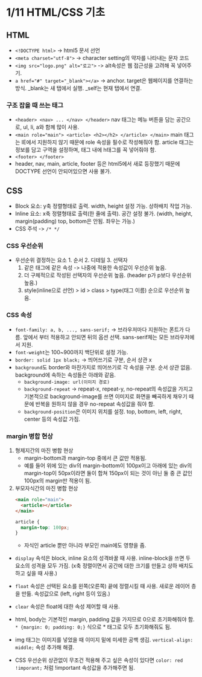 # 1/11 HTML/CSS 기초

## HTML

- `<!DOCTYPE html>` -> html5 문서 선언
- `<meta charset="utf-8">` -> character setting의 약자를 나타내는 문자 코드
- `<img src="logo.png" alt="로고">` -> alt속성은 웹 접근성을 고려해 꼭 넣어주기.
- `a href="#" target="_blank"></a>` -> anchor. target은 웹페이지를 연결하는 방식. \_blank는 새 탭에서 실행. \_self는 현재 탭에서 연결.

### 구조 잡을 때 쓰는 태그

- `<header> <nav> ... </nav> </header>` nav 태그는 메뉴 버튼을 담는 공간으로, ul, li, a와 함께 많이 사용.
- `<main role="main"> <article> <h2></h2> </article> </main>` main 태그는 IE에서 지원하지 않기 때문에 role 속성을 필수로 작성해줘야 함. article 태그는 정보를 담고 구역을 설정하며, 태그 내에 h태그를 꼭 넣어줘야 함.
- `<footer> </footer>`
- header, nav, main, article, footer 등은 html5에서 새로 등장했기 때문에 DOCTYPE 선언이 안되어있으면 사용 불가.

## CSS

- Block 요소: y축 정렬형태로 출력. width, height 설정 가능. 상하배치 작업 가능.
- Inline 요소: x축 정렬형태로 출력(한 줄에 출력). 공간 설정 불가. (width, height, margin(padding) top, bottom은 안됨. 좌우는 가능.)
- CSS 주석 -> `/* */`

### CSS 우선순위

- 우선순위 결정하는 요소 1. 순서 2. 디테일 3. 선택자
  1. 같은 태그에 같은 속성 -> 나중에 적용한 속성값이 우선순위 높음.
  2. 더 구체적으로 작성된 선택자의 우선순위 높음. (header p가 p보다 우선순위 높음.)
  3. style(inline으로 선언) > id > class > type(태그 이름) 순으로 우선순위 높음.

### CSS 속성

- `font-family: a, b, ..., sans-serif;` -> 브라우저마다 지원하는 폰트가 다름. 앞에서 부터 적용하고 안되면 뒤의 옵션 선택. sans-serif체는 모든 브라우저에서 지원.
- `font-weight`는 100~900까지 백단위로 설정 가능.
- `border: solid 1px black;` -> 띄어쓰기로 구분, 순서 상관 x
- `background`도 border와 마찬가지로 띄어쓰기로 각 속성을 구분. 순서 상관 없음. background에 속하는 속성들은 아래와 같음.
  - `background-image: url(이미지 경로)`
  - `background-repeat` -> repeat-x, repeat-y, no-repeat의 속성값을 가지고 기본적으로 background-image를 쓰면 이미지로 화면을 빼곡하게 채우기 때문에 반복을 원하지 않을 경우 no-repeat 속성값을 줘야 함.
  - `background-position`은 이미지 위치를 설정. top, bottom, left, right, center 등의 속성값 가짐.

### margin 병합 현상

1. 형제지간의 마진 병합 현상
   - margin-bottom과 margin-top 중에서 큰 값만 적용됨.
   - 예를 들어 위에 있는 div의 margin-bottom이 100px이고 아래에 있는 div의 margin-top이 50px이라면 둘이 합쳐 150px이 되는 것이 아닌 둘 중 큰 값인 100px의 margin만 적용이 됨.
2. 부모자식간의 마진 병합 현상
   ```html
   <main role="main">
     <article></article>
   </main>
   ```
   ```css
   article {
     margin-top: 100px;
   }
   ```
   - 자식인 article 뿐만 아니라 부모인 main에도 영향을 줌.

- `display` 속석은 block, inline 요소의 성격바꿀 때 사용. inline-block을 쓰면 두 요소의 성격을 모두 가짐. (x축 정렬이면서 공간에 대한 크기를 만들고 상하 배치도 하고 싶을 때 사용.)
- `float` 속성은 선택된 요소를 왼쪽(오른쪽) 끝에 정렬시킬 때 사용. 새로운 레이어 층을 만듦. 속성값으로 (left, right 등이 있음.)
- `clear` 속성은 float에 대한 속성 제어할 때 사용.

- html, body는 기본적인 margin, padding 값을 가지므로 0으로 초기화해줘야 함. `* {margin: 0; padding: 0;}` 식으로 \* 태그로 모두 초기화해줘도 됨.
- img 태그는 이미지를 넣었을 때 이미지 밑에 미세한 공백 생김. `vertical-align: middle;` 속성 추가해 해결.
- CSS 우선순위 상관없이 무조건 적용해 주고 싶은 속성이 있다면 `color: red !imporant;` 처럼 !important 속성값을 추가해주면 됨.
